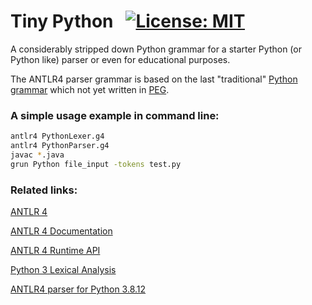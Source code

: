 # Tiny Python &nbsp; [![License: MIT](https://img.shields.io/badge/License-MIT-yellow.svg)](https://opensource.org/licenses/MIT)
A considerably stripped down Python grammar for a starter Python (or Python like) parser or even for educational purposes. 

The ANTLR4 parser grammar is based on the last "traditional" [Python grammar](https://docs.python.org/3.8/reference/grammar.html) which not yet written in [PEG](https://en.wikipedia.org/wiki/Parsing_expression_grammar).


### A simple usage example in command line:
```bash
antlr4 PythonLexer.g4
antlr4 PythonParser.g4
javac *.java
grun Python file_input -tokens test.py
```


### Related links:
[ANTLR 4](https://www.antlr.org/)

[ANTLR 4 Documentation](https://github.com/antlr/antlr4/tree/master/doc)

[ANTLR 4 Runtime API](https://www.antlr.org/api/Java/)

[Python 3 Lexical Analysis](https://docs.python.org/3/reference/lexical_analysis.html)

[ANTLR4 parser for Python 3.8.12](https://github.com/RobEin/ANTLR4-parser-for-Python-3.8.12)
